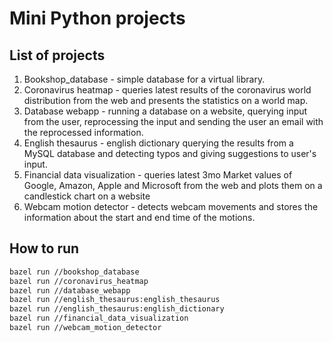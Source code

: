 # Mini Python projects

## List of projects

1. Bookshop_database - simple database for a virtual library.
2. Coronavirus heatmap - queries latest results of the coronavirus world distribution from the web and presents the statistics on a world map.
3. Database webapp - running a database on a website, querying input from the user, reprocessing the input and sending the user an email with the reprocessed information.
4. English thesaurus - english dictionary querying the results from a MySQL database and detecting typos and giving suggestions to user's input.
5. Financial data visualization - queries latest 3mo Market values of Google, Amazon, Apple and Microsoft from the web and plots them on a candlestick chart on a website
6. Webcam motion detector - detects webcam movements and stores the information about the start and end time of the motions.

## How to run

```bash
bazel run //bookshop_database
bazel run //coronavirus_heatmap
bazel run //database_webapp
bazel run //english_thesaurus:english_thesaurus
bazel run //english_thesaurus:english_dictionary
bazel run //financial_data_visualization
bazel run //webcam_motion_detector
```
